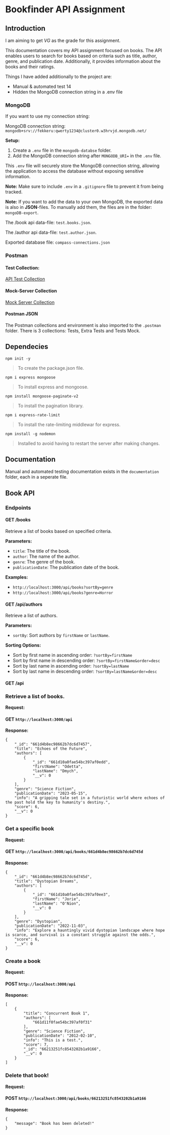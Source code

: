 # Bookfinder API Assignment

## Introduction

I am aiming to get *VG* as the grade for this assignment.

This documentation covers my API assignment focused on books. The API enables users to search for books based on criteria such as title, author, genre, and publication date. Additionally, it provides information about the books and their ratings.

Things I have added additionally to the project are:
- Manual & automated test 14
- Hidden the MongoDB connection string in a .env file

### MongoDB

If you want to use my connection string:

MongoDB connection string:
`mongodb+srv://fekkeru:qwerty1234@cluster0.w3hrvjd.mongodb.net/`

**Setup:**
1. Create a `.env` file in the `mongodb-databse` folder.
2. Add the MongoDB connection string after `MONGODB_URI=` in the `.env` file.

This `.env` file will securely store the MongoDB connection string, allowing the application to access the database without exposing sensitive information.

**Note:** Make sure to include `.env` in a `.gitignore` file to prevent it from being tracked.

**Note:** If you want to add the data to your own MongoDB, the exported data is also in **JSON**-files. To manually add them, the files are in the folder: `mongoDB-export`.

The /book api data-file: `test.books.json`.

The /author api data-file: `test.author.json`.

Exported database file:
`compass-connections.json`

### Postman

#### Test Collection:
[API Test Collection](https://www.postman.com/gold-firefly-601719/workspace/api-db-assignment/collection/33841366-2c315312-f88c-4e2e-8a97-c924b542c5b4?action=share&creator=33841366&active-environment=33841366-4dc57239-ce6d-48d5-9728-151255661fb6)

#### Mock-Server Collection
[Mock Server Collection](https://www.postman.com/gold-firefly-601719/workspace/api-db-assignment/collection/33841366-169a9988-7f29-4393-9c16-054b644e28a3?action=share&creator=33841366&active-environment=33841366-4dc57239-ce6d-48d5-9728-151255661fb6)

#### Postman JSON
The Postman collections and environment is also imported to the `.postman` folder. There is 3 collections: Tests, Extra Tests and Tests Mock.

## Dependecies

```
npm init -y   
```
> To create the package.json file.
```
npm i express mongoose  
```
> To install express and mongoose.
```
npm install mongoose-paginate-v2  
```
> To install the pagination library.
```
npm i express-rate-limit  
```
> To install the rate-limiting middlewar for express.
```
npm install -g nodemon 
```
> Installed to avoid having to restart the server after making changes. 

## Documentation

Manual and automated testing documentation exists in the `documentation` folder, each in a seperate file.

## Book API

### Endpoints

#### GET /books

Retrieve a list of books based on specified criteria.

**Parameters:**
- `title`: The title of the book.
- `author`: The name of the author.
- `genre`: The genre of the book.
- `publicationDate`: The publication date of the book.

**Examples:**
- `http://localhost:3000/api/books?sortBy=genre`
- `http://localhost:3000/api/books?genre=Horror`

#### GET /api/authors

Retrieve a list of authors.

**Parameters:**
- `sortBy`: Sort authors by `firstName` or `lastName`.

**Sorting Options:**
- Sort by first name in ascending order: `?sortBy=firstName`
- Sort by first name in descending order: `?sortBy=firstName&order=desc`
- Sort by last name in ascending order: `?sortBy=lastName`
- Sort by last name in descending order: `?sortBy=lastName&order=desc`

#### GET /api

### Retrieve a list of books.

**Request:**

#### GET `http://localhost:3000/api`

**Response:**
```
{
    "_id": "661d4b8ec98662b7dc6d7457",
    "title": "Echoes of the Future",
    "authors": [
        {
            "_id": "661d10a0fae54bc397af0edd",
            "firstName": "Odetta",
            "lastName": "Dmych",
            "__v": 0
        }
    ],
    "genre": "Science Fiction",
    "publicationDate": "2023-05-15",
    "info": "A gripping tale set in a futuristic world where echoes of the past hold the key to humanity's destiny.",
    "score": 6,
    "__v": 0
}
```
### Get a specific book

**Request:**

#### GET `http://localhost:3000/api/books/661d4b8ec98662b7dc6d745d`

**Response:**
```
{
    "_id": "661d4b8ec98662b7dc6d745d",
    "title": "Dystopian Dreams",
    "authors": [
        {
            "_id": "661d10a0fae54bc397af0ee3",
            "firstName": "Jorie",
            "lastName": "O'Nion",
            "__v": 0
        }
    ],
    "genre": "Dystopian",
    "publicationDate": "2022-11-03",
    "info": "Explore a hauntingly vivid dystopian landscape where hope is scarce, and survival is a constant struggle against the odds.",
    "score": 6,
    "__v": 0
}
```
### Create a book

**Request:**

#### POST `http://localhost:3000/api`

**Response:**
```
[
    {
        "title": "Concurrent Book 1",
        "authors": [
            "661d11f0fae54bc397af0f31"
        ],
        "genre": "Science Fiction",
        "publicationDate": "2012-02-10",
        "info": "This is a test.",
        "score": 7,
        "_id": "66213251fc8543202b1a9166",
        "__v": 0
    }
]
```
### Delete that book!

**Request:**

#### POST `http://localhost:3000/api/books/66213251fc8543202b1a9166`

**Response:**
```
{
    "message": "Book has been deleted!"
}
```
